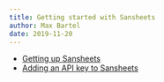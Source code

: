 ```yaml
---
title: Getting started with Sansheets
author: Max Bartel
date: 2019-11-20
---
```


- [Getting up Sansheets](/sansheets/getting-started/setting-up/)
- [Adding an API key to Sansheets](/sansheets/getting-started/adding-an-api-key/)

